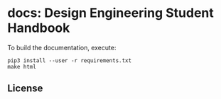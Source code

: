 # docs: Design Engineering Student Handbook

To build the documentation, execute:

    pip3 install --user -r requirements.txt
    make html

## License

<!-- The source code and generated documents are licensed under the [Apache 2.0 license][apache-2.0].

[apache-2.0]: https://www.apache.org/licenses/LICENSE-2.0.html
[travis-status]: https://travis-ci.org/frankaemika/docs.svg?branch=master
[travis]: https://travis-ci.org/frankaemika/docs -->
